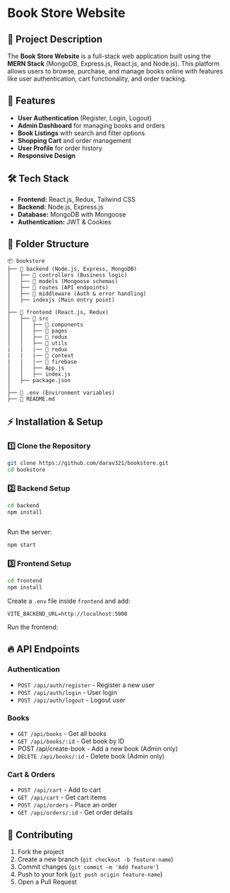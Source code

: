 # Book Store Website

## 📌 Project Description

The **Book Store Website** is a full-stack web application built using the **MERN Stack** (MongoDB, Express.js, React.js, and Node.js). This platform allows users to browse, purchase, and manage books online with features like user authentication, cart functionality, and order tracking.

## 🚀 Features

- **User Authentication** (Register, Login, Logout)
- **Admin Dashboard** for managing books and orders
- **Book Listings** with search and filter options
- **Shopping Cart** and order management
- **User Profile** for order history
- **Responsive Design**

## 🛠️ Tech Stack

- **Frontend:** React.js, Redux, Tailwind CSS
- **Backend:** Node.js, Express.js
- **Database:** MongoDB with Mongoose
- **Authentication:** JWT & Cookies

## 📂 Folder Structure

```
📦 bookstore
├── 📁 backend (Node.js, Express, MongoDB)
│   ├── 📁 controllers (Business logic)
│   ├── 📁 models (Mongoose schemas)
│   ├── 📁 routes (API endpoints)
│   ├── 📁 middleware (Auth & error handling)
│   ├── indexjs (Main entry point)
│
├── 📁 frontend (React.js, Redux)
│   ├── 📁 src
│   │   ├── 📁 components
│   │   ├── 📁 pages
│   │   ├── 📁 redux
│   │   ├── 📁 utils
|   |   |── 📁 redux
|   |   |── 📁 context
|   |   |── 📁 firebase
│   │   ├── App.js
│   │   ├── index.js
│   ├── package.json
│
├── 📄 .env (Environment variables)
├── 📄 README.md
```

## ⚡ Installation & Setup

### 1️⃣ Clone the Repository

```sh
git clone https://github.com/darav321/bookstore.git
cd bookstore
```

### 2️⃣ Backend Setup

```sh
cd backend
npm install
```



```
```

Run the server:

```sh
npm start
```

### 3️⃣ Frontend Setup

```sh
cd frontend
npm install
```

Create a `.env` file inside `frontend` and add:

```
VITE_BACKEND_URL=http://localhost:5000
```

Run the frontend:

## 🔥 API Endpoints

### **Authentication**

- `POST /api/auth/register` - Register a new user
- `POST /api/auth/login` - User login
- `POST /api/auth/logout` - Logout user

### **Books**

- `GET /api/books` - Get all books
- `GET /api/books/:id` - Get book by ID
- POST /api/create-book - Add a new book (Admin only)
- `DELETE /api/books/:id` - Delete book (Admin only)

### **Cart & Orders**

- `POST /api/cart` - Add to cart
- `GET /api/cart` - Get cart items
- `POST /api/orders` - Place an order
- `GET /api/orders/:id` - Get order details

## 🤝 Contributing

1. Fork the project
2. Create a new branch (`git checkout -b feature-name`)
3. Commit changes (`git commit -m 'Add feature'`)
4. Push to your fork (`git push origin feature-name`)
5. Open a Pull Request
